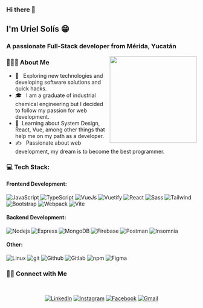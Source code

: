 ### Hi there 👋
<h2> I'm Uriel Solís 😁</h2>
<h3>A passionate Full-Stack developer from Mérida, Yucatán</h3>

<img align='right' src="https://media.giphy.com/media/M9gbBd9nbDrOTu1Mqx/giphy.gif" width="230">
<h3> 👨🏻‍💻 About Me </h3>

- 🤔 &nbsp; Exploring new technologies and developing software solutions and quick hacks.
- 🎓 &nbsp; I am a graduate of industrial chemical engineering but I decided to follow my passion for web development.
- 🌱 &nbsp;Learning about System Design, React, Vue, among other things that help me on my path as a developer.
- ✍️ &nbsp; Passionate about web development, my dream is to become the best programmer.

<h3 align="left">💻 Tech Stack:</h3>

<h4 align="left">Frontend Development: </h4>
<p>
  <img alt="JavaScript" src="https://img.shields.io/badge/-JavaScript-E5E600?style=flat-square&logo=javascript&logoColor=white" />
  <img alt="TypeScript" src="https://img.shields.io/badge/-TypeScript-007ACC?style=flat-square&logo=typescript&logoColor=white" />
  <img alt="VueJs" src="https://img.shields.io/badge/-Vuejs-43853d?style=flat-square&logo=Vue.js&logoColor=white" />
  <img alt="Vuetify" src="https://img.shields.io/badge/-Vuetify-2E74C6?style=flat-square&logo=Vuetify&logoColor=white" />
  <img alt="React" src="https://img.shields.io/badge/-React-45b8d8?style=flat-square&logo=react&logoColor=white" />
  <img alt="Sass" src="https://img.shields.io/badge/-Sass-CC6699?style=flat-square&logo=sass&logoColor=white" />
  <img alt="Tailwind" src="https://img.shields.io/badge/-Tailwind-37BCF8?style=flat-square&logo=tailwindcss&logoColor=white" />
  <img alt="Bootstrap" src="https://img.shields.io/badge/-Bootstrap-0162C3?style=flat-square&logo=bootstrap&logoColor=white" />
  <img alt="Webpack" src="https://img.shields.io/badge/-Webpack-569DC8?style=flat-square&logo=webpack&logoColor=white" />
  <img alt="Vite" src="https://img.shields.io/badge/-Vite-9763FE?style=flat-square&logo=vite&logoColor=white" />
</p>

<h4 align="left">Backend Development: </h4>
<p>
    <img alt="Nodejs" src="https://img.shields.io/badge/-Nodejs-43853d?style=flat-square&logo=Node.js&logoColor=white" />
    <img alt="Express" src="https://img.shields.io/badge/-Express-000000?style=flat-square&logo=express&logoColor=white" />
    <img alt="MongoDB" src="https://img.shields.io/badge/-MongoDB-13aa52?style=flat-square&logo=mongodb&logoColor=white" />
    <img alt="Firebase" src="https://img.shields.io/badge/-Firebase-FFCD34?style=flat-square&logo=firebase&logoColor=white" />
    <img alt="Postman" src="https://img.shields.io/badge/-Postman-FE6C37?style=flat-square&logo=postman&logoColor=white" />
    <img alt="Insomnia" src="https://img.shields.io/badge/-Insomnia-5849BE?style=flat-square&logo=insomnia&logoColor=white" />
</p>

<h4 align="left">Other: </h4>
<p>
  <img alt="Linux" src="https://img.shields.io/badge/-Linux-000000?style=flat-square&logo=linux&logoColor=white" />
  <img alt="git" src="https://img.shields.io/badge/-Git-F05032?style=flat-square&logo=git&logoColor=white" />
  <img alt="Github" src="https://img.shields.io/badge/-Github-000000?style=flat-square&logo=github&logoColor=white" />
  <img alt="Gitlab" src="https://img.shields.io/badge/-Gitlab-E2432A?style=flat-square&logo=gitlab&logoColor=white" />
  <img alt="npm" src="https://img.shields.io/badge/-NPM-CB3837?style=flat-square&logo=npm&logoColor=white" />
  <img alt="Figma" src="https://img.shields.io/badge/-Figma-EB4B1D?style=flat-square&logo=figma&logoColor=white" />
</p>

<h3> 🤝🏻 Connect with Me </h3>
<br>
<p align="center">
  <a href="https://www.linkedin.com/in/efrainsolissalinas/" target="_blank"><img alt="LinkedIn" src="https://img.shields.io/badge/linkedin-%230077B5.svg?&style=for-the-badge&logo=linkedin&logoColor=white" /></a>
 <a href="https://www.instagram.com/uriel139/" target="_blank"><img alt="Instagram" src="https://img.shields.io/badge/instagram-%23955158.svg?&style=for-the-badge&logo=instagram&logoColor=white" /></a>
 <a href="https://www.facebook.com/urielsoliss" target="_blank"><img alt="Facebook" src="https://img.shields.io/badge/facebook-%234267B2.svg?&style=for-the-badge&logo=facebook&logoColor=white" /></a>
 <a href="mailto:urielsolissalinas@gmail.com" target="_blank"><img alt="Gmail" src="https://img.shields.io/badge/gmail-%23FF0000.svg?&style=for-the-badge&logo=gmail&logoColor=white" /></a>
</p>
